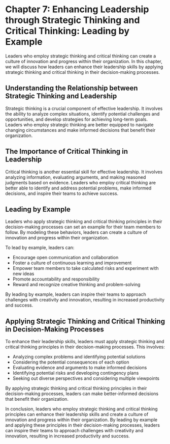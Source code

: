 Chapter 7: Enhancing Leadership through Strategic Thinking and Critical Thinking: Leading by Example
====================================================================================================

Leaders who employ strategic thinking and critical thinking can create a culture of innovation and progress within their organization. In this chapter, we will discuss how leaders can enhance their leadership skills by applying strategic thinking and critical thinking in their decision-making processes.

Understanding the Relationship between Strategic Thinking and Leadership
------------------------------------------------------------------------

Strategic thinking is a crucial component of effective leadership. It involves the ability to analyze complex situations, identify potential challenges and opportunities, and develop strategies for achieving long-term goals. Leaders who employ strategic thinking are better equipped to navigate changing circumstances and make informed decisions that benefit their organization.

The Importance of Critical Thinking in Leadership
-------------------------------------------------

Critical thinking is another essential skill for effective leadership. It involves analyzing information, evaluating arguments, and making reasoned judgments based on evidence. Leaders who employ critical thinking are better able to identify and address potential problems, make informed decisions, and inspire their teams to achieve success.

Leading by Example
------------------

Leaders who apply strategic thinking and critical thinking principles in their decision-making processes can set an example for their team members to follow. By modeling these behaviors, leaders can create a culture of innovation and progress within their organization.

To lead by example, leaders can:

* Encourage open communication and collaboration
* Foster a culture of continuous learning and improvement
* Empower team members to take calculated risks and experiment with new ideas
* Promote accountability and responsibility
* Reward and recognize creative thinking and problem-solving

By leading by example, leaders can inspire their teams to approach challenges with creativity and innovation, resulting in increased productivity and success.

Applying Strategic Thinking and Critical Thinking in Decision-Making Processes
------------------------------------------------------------------------------

To enhance their leadership skills, leaders must apply strategic thinking and critical thinking principles in their decision-making processes. This involves:

* Analyzing complex problems and identifying potential solutions
* Considering the potential consequences of each option
* Evaluating evidence and arguments to make informed decisions
* Identifying potential risks and developing contingency plans
* Seeking out diverse perspectives and considering multiple viewpoints

By applying strategic thinking and critical thinking principles in their decision-making processes, leaders can make better-informed decisions that benefit their organization.

In conclusion, leaders who employ strategic thinking and critical thinking principles can enhance their leadership skills and create a culture of innovation and progress within their organization. By leading by example and applying these principles in their decision-making processes, leaders can inspire their teams to approach challenges with creativity and innovation, resulting in increased productivity and success.


